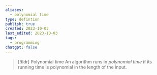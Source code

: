 ```yaml
---
aliases:
  - polynomial time
type: defintion
publish: true
created: 2023-10-03
last_edited: 2023-10-03
tags:
  - programming
chatgpt: false
---
```

> [!tldr] Polynomial time
> An algorithm runs in *polynomial time* if its running time is polynomial in the length of the input.

